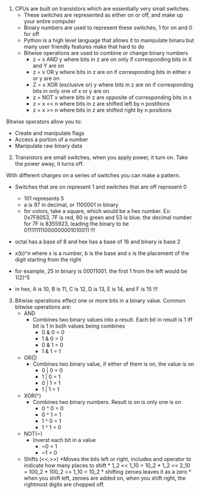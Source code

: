 1. CPUs are built on transistors which are essentially very small switches. 
   *  These switches are represented as either on or off, and make up your 
entire computer
   *   Binary numbers are used to represent these switches, 1 for on and 0 for
off
   *  Python is a high level language that allows it to manipulate binaru but 
many user friendly features make that hard to do
   *  Bitwise operations are used to combine or change binary numbers
        *   z = x AND y where bits in z are on only if corresponding bits in X  and Y are on
        *   z = x OR y where bits in z are on if corresponding bits in either x or y are on
        *   Z = x XOR (exclusive or) y where bits in z are on if corresponding bits in only one of x or y are on
        *   z = NOT x where bits in z are opposite of corresponding bits in x
        *   z = x << n where bits in z are shifted left by n postitions
        *   z = x >> n where bits in z are shifted right by n positions

Bitwise operators allow you to:

   * Create and manipulate flags
   * Access a portion of a number
   * Manipulate raw binary data

2. Transistors are small switches, when you apply power, it turn on. Take the 
power away, it turns off.

With different charges on a series of switches you can make a pattern.
   *  Switches that are on represent 1 and switches that are off represent 0
        * 101 represents 5
        * a is 97 in decimal, or 1100001 in binary
        * for colors, take a square, which would be a hex number. Ex: 0x7F8053, 7F is red, 80 is green and 53 is blue. the decimal number for 7F is 8355923, 
leading the binary to be 011111111000000001010011
!!!
   *  octal has a base of 8 and hex has a base of 16 and binary is base 2

   *  x(b)^n where x is a number, b is the base and x is the placement of the
digit starting from the right
   *  for example, 25 in binary is 00011001. the first 1 from the left would
be 1(2)^5
   * in hex, A is 10, B is 11, C is 12, D is 13, E is 14, and F is 15
!!!

3. Bitwise operations effect one or more bits in a binary value.
Common bitwise operations are:
   *  AND
       * Combines two binary values into a result. Each bit in result is 1 iff bit is 1 in both values being combines
            * 0 & 0 = 0
            * 1 & 0 = 0
            * 0 & 1 = 0
            * 1 & 1 = 1
   *  OR(|)
       * Combines two binary value, if either of them is on, the value is on
          * 0 | 0 = 0
          * 1 | 0 = 1
          * 0 | 1 = 1
          * 1 | 1 = 1
   *  XOR(^)
      * Combines two binary numbers. Result is on is only one is on
          * 0 ^ 0 = 0
          * 0 ^ 1 = 1
          * 1 ^ 0 = 1
          * 1 ^ 1 = 0
   *  NOT(~)
      * Inverst each bit in a value
          * ~0 = 1
          * ~1 = 0
   *  Shifts (<<,>>) 
      *Moves the bits left or right, includes and operator to indicate how many places to shift
          * 1_2 << 1_10 = 10_2
          * 1_2 << 2_10 = 100_2
          * 100_2 >> 1_10 = 10_2
          * shifting zeroes leaves it as a zero
          * when you shift left, zeroes are added on, when you shift right, the rightmost digits are chopped off.
